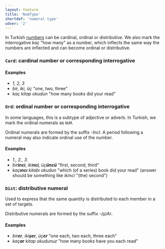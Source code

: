 ```yaml
---
layout: feature
title: 'NumType'
shortdef: 'numeral type'
udver: '2'
---
```


In Turkish [numbers](tr-pos/NUM) can be cardinal, ordinal or distributive.
We also mark the interrogative _kaç_ "how many" as a number,
which inflects the same way the numbers are inflected and can become ordinal or distributive.

### <a name="Card">`Card`</a>: cardinal number or corresponding interrogative

#### Examples

* _1, 2, 3_
* _bir, iki, üç_  "one, two, three"
* _kaç kitap okudun_ "how many books did your read"

### <a name="Ord">`Ord`</a>: ordinal number or corresponding interrogative

In some languages, this is a subtype of adjective or adverb.
In Turkish, we mark the ordinal numerals as `NUM`.

Ordinal numerals are formed by the suffix _-IncI_.
A period following a numeral may also indicate ordinal use of the number.

#### Examples

* _1., 2., 3._
* _bir<b>inci</b>, iki<b>nci</b>, üç<b>üncü</b>_  "first, second, third"
* _kaç<b>ıncı</b> kitabı okudun_ "which (of a series) book did your read" (answer should be something like _ikinci_ "(the) second")

### <a name="Dist">`Dist`</a>: distributive numeral

Used to express that the same quantity is distributed to each member in a set of targets.

Distributive numerals are formed by the suffix _-(ş)Ar_.

#### Examples

* _bir<b>er</b>, iki<b>şer</b>, üç<b>er</b>_  "one each, two each, three each"
* _kaç<b>ar</b> kitap okudunuz_ "how many books have you each read"

<!-- Interlanguage links updated Ne 5. května 2024, 18:20:10 CEST -->
